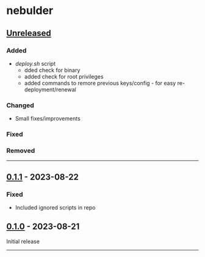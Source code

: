 # nebulder 

## [Unreleased]

### Added

- *deploy.sh* script
  - dded check for binary
  - added check for root privileges
  - added commands to remore previous keys/config - for easy re-deployment/renewal

### Changed

- Small fixes/improvements

### Fixed

### Removed

____
## [0.1.1] - 2023-08-22
### Fixed

- Included ignored scripts in repo

## [0.1.0] - 2023-08-21

Initial release

____
[Unreleased]: https://github.com/erykjj/nebulder
[0.1.1]: https://github.com/erykjj/nebulder/releases/tag/v0.1.1
[0.1.0]: https://github.com/erykjj/nebulder/releases/tag/v0.1.0
